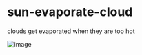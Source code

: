 # sun-evaporate-cloud
clouds get evaporated when they are too hot


![image](https://user-images.githubusercontent.com/78833161/107871150-1784c580-6e6d-11eb-83b3-1aabc58fc388.png)

